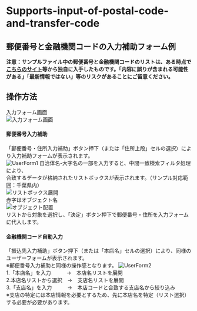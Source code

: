 # Supports-input-of-postal-code-and-transfer-code
## 郵便番号と金融機関コードの入力補助フォーム例
**注意：サンプルファイル中の郵便番号と金融機関コードのリストは、ある時点で[こちらのサイト](https://www.post.japanpost.jp/zipcode/download.html)等から独自に入手したものです。「内容に誤りが含まれる可能性がある」「最新情報ではない」等のリスクがあることにご留意ください。**
## 操作方法
入力フォーム画面  
![入力フォーム画面](https://github.com/takayuki818/Supports-input-of-postal-code-and-transfer-code/assets/147408435/2badc5e3-df93-4c25-9551-16c8456a3d74)  
#### 郵便番号入力補助
「郵便番号・住所入力補助」ボタン押下（または「住所上段」セルの選択）により入力補助フォームが表示されます。  
![UserForm1](https://github.com/takayuki818/Supports-input-of-postal-code-and-transfer-code/assets/147408435/3ed9aeda-8f9b-441d-aa6b-badaf272a39c)
自治体名-大字名の一部を入力すると、中間一致検索フィルタ処理により、  
合致するデータが格納されたリストボックスが表示されます。（サンプル対応範囲：千葉県内）  
![リストボックス展開](https://github.com/takayuki818/Supports-input-of-postal-code-and-transfer-code/assets/147408435/53330b7c-b924-4491-8762-7bb86cbfafe7)  
赤字はオブジェクト名  
![オブジェクト配置](https://github.com/takayuki818/Supports-input-of-postal-code-and-transfer-code/assets/147408435/03baa3e9-2601-4398-90be-896bc50402fb)  
リストから対象を選択し、「決定」ボタン押下で郵便番号・住所を入力フォームに代入します。  
#### 金融機関コード自動入力
「振込先入力補助」ボタン押下（または「本店名」セルの選択）により、同様のユーザーフォームが表示されます。  
※郵便番号入力補助と同様の操作感となります。
![UserForm2](https://github.com/takayuki818/Supports-input-of-postal-code-and-transfer-code/assets/147408435/ac65fbcd-6b4d-4393-9944-253bf7409a20)  
1.「本店名」を入力　　　→　本店名リストを展開  
2.本店名リストから選択　→　支店名リストを展開  
3.「支店名」を入力　　　→　本店コードと合致する支店名から絞り込み  
※支店の特定には本店情報を必要とするため、先に本店名を特定（リスト選択）する必要が必要があります。
